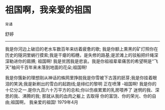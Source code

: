 # 祖国啊，我亲爱的祖国

`背诵`

舒婷

---

我是你河边上破旧的老水车数百年来纺着疲惫的歌;
我是你额上熏黑的矿灯照你在历史的隧洞里蜗行摸索;我是干瘪的稻穗，是失修的路基;是淤滩上的驳船把纤绳深深勒进你的肩膊;
祖国啊!
我是贫困我是悲哀。我是你祖祖辈辈痛苦的希望啊是“飞天”袖间千百年来未落到地面的花朵;祖国啊!

我是你簇新的理想刚从神话的蛛网里挣脱我是你雪被下古莲的胚芽;我是你挂着眼泪的笑涡;我是新刷出的雪白的起跑线;是绯红的黎明
正在喷薄
-祖国啊!
我是你的十亿分之一.是你九百六十万平方的总和;你以伤痕累累的乳房喂养了
迷惘的我、深思的我、沸腾的我;
那就从我的血肉之躯上
去取得
你的富饶、你的荣光、你的自由;祖国啊，
我亲爱的祖国!
1979年4月
